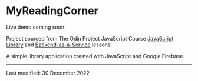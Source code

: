 # MyReadingCorner

Live demo coming soon.

Project sourced from The Odin Project JavaScript Course [JavaScript Library](https://www.theodinproject.com/lessons/node-path-javascript-library) and [Backend-as-a-Service](https://www.theodinproject.com/lessons/javascript-using-baas-for-your-back-end) lessons.

A simple library application created with JavaScript and Google Firebase. 



---

Last modified: 30 December 2022






